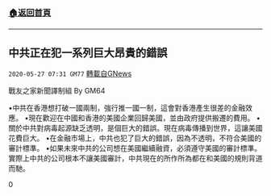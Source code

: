###  [:house:返回首頁](https://github.com/ourhimalayas/txt)
---

## 中共正在犯一系列巨大昂貴的錯誤
`2020-05-27 07:31 GM77` [轉載自GNews](https://gnews.org/zh-hant/214211/)

戰友之家新聞譯制組
By GM64



•中共在香港想打破一國兩制，強行推一國一制，這會對香港產生很差的金融效應。
•現在歡迎在中國和香港的美國企業回歸美國，並由政府提供搬遷的費用。
•關於中共對病毒起源缺乏透明，是個巨大的錯誤。現在病毒傳播到世界，這讓美國花費巨大。
•在金融市場上，中共也犯了巨大的錯誤，因為不透明，不符合美國的審計標準。
•如果未來中共的公司想在美國繼續融資，必須遵守美國的審計標準。實際上中共的公司根本不讓美國審計，中共現在的所作所為都在和美國的規則背道而馳。

0
